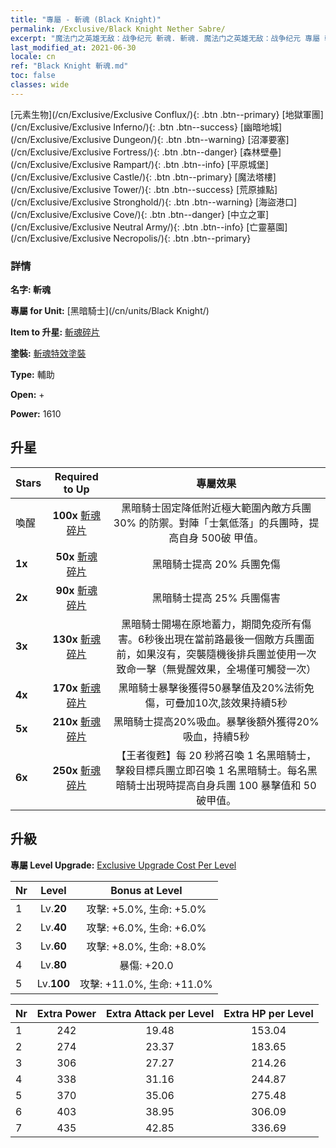 ```yaml
---
title: "專屬 - 斬魂 (Black Knight)"
permalink: /Exclusive/Black Knight Nether Sabre/
excerpt: "魔法门之英雄无敌：战争纪元 斬魂. 斬魂. 魔法门之英雄无敌：战争纪元 專屬 斬魂. 黑暗騎士 專屬."
last_modified_at: 2021-06-30
locale: cn
ref: "Black Knight 斬魂.md"
toc: false
classes: wide
---
```

 [元素生物](/cn/Exclusive/Exclusive Conflux/){: .btn .btn--primary} [地獄軍團](/cn/Exclusive/Exclusive Inferno/){: .btn .btn--success} [幽暗地城](/cn/Exclusive/Exclusive Dungeon/){: .btn .btn--warning} [沼澤要塞](/cn/Exclusive/Exclusive Fortress/){: .btn .btn--danger} [森林壁壘](/cn/Exclusive/Exclusive Rampart/){: .btn .btn--info} [平原城堡](/cn/Exclusive/Exclusive Castle/){: .btn .btn--primary} [魔法塔樓](/cn/Exclusive/Exclusive Tower/){: .btn .btn--success} [荒原據點](/cn/Exclusive/Exclusive Stronghold/){: .btn .btn--warning} [海盜港口](/cn/Exclusive/Exclusive Cove/){: .btn .btn--danger} [中立之軍](/cn/Exclusive/Exclusive Neutral Army/){: .btn .btn--info} [亡靈墓園](/cn/Exclusive/Exclusive Necropolis/){: .btn .btn--primary} 

### 詳情
 **名字: 斬魂** 

 **專屬 for Unit:** [黑暗騎士](/cn/units/Black Knight/) 

 **Item to 升星:** [斬魂碎片](/cn/Items/con_979/)

 **塗裝:** [斬魂特效塗裝](/cn/Items/con_647/)

 **Type:** 輔助

 **Open:** +

 **Power:** 1610

## 升星

  |     Stars    |  Required to Up | 專屬效果 |
  |:-------------|:---------------:|:---------------:|
  |  喚醒  | **100x** [斬魂碎片](/cn/Items/con_979/) | 黑暗騎士固定降低附近極大範圍內敵方兵團 30% 的防禦。對陣「士氣低落」的兵團時，提高自身 500破 甲值。 |
  | **1x** <i class="fas fa-star"/> | **50x** [斬魂碎片](/cn/Items/con_979/) | 黑暗騎士提高 20% 兵團免傷 |
  | **2x** <i class="fas fa-star"/> | **90x** [斬魂碎片](/cn/Items/con_979/) | 黑暗騎士提高 25% 兵團傷害 |
  | **3x** <i class="fas fa-star"/> | **130x** [斬魂碎片](/cn/Items/con_979/) | 黑暗騎士開場在原地蓄力，期間免疫所有傷害。6秒後出現在當前路最後一個敵方兵團面前，如果沒有，突襲隨機後排兵團並使用一次致命一擊（無覺醒效果，全場僅可觸發一次） |
  | **4x** <i class="fas fa-star"/> | **170x** [斬魂碎片](/cn/Items/con_979/) | 黑暗騎士暴擊後獲得50暴擊值及20%法術免傷，可疊加10次,該效果持續5秒 |
  | **5x** <i class="fas fa-star"/> | **210x** [斬魂碎片](/cn/Items/con_979/) | 黑暗騎士提高20%吸血。暴擊後額外獲得20%吸血，持續5秒 |
  | **6x** <i class="fas fa-star"/> | **250x** [斬魂碎片](/cn/Items/con_979/) | 【王者復甦】每 20 秒將召喚 1 名黑暗騎士，擊殺目標兵團立即召喚 1 名黑暗騎士。每名黑暗騎士出現時提高自身兵團 100 暴擊值和 50 破甲值。 |


## 升級
 **專屬 Level Upgrade:** [Exclusive Upgrade Cost Per Level](/Exclusive/ExclusiveUpgradeCostPerLevel/)

  |  Nr  |   Level  | Bonus at Level |
  |:-----|:--------:|:--------------:|
  | 1 | Lv.**20** | 攻擊: +5.0%, 生命: +5.0% |
  | 2 | Lv.**40** | 攻擊: +6.0%, 生命: +6.0% |
  | 3 | Lv.**60** | 攻擊: +8.0%, 生命: +8.0% |
  | 4 | Lv.**80** | 暴傷: +20.0 |
  | 5 | Lv.**100** | 攻擊: +11.0%, 生命: +11.0% |


  |  Nr  |  Extra Power | Extra Attack per Level | Extra HP per Level |
  |:-----|:--------:|:--------:|:--------:|
  | 1 | 242 | 19.48 | 153.04 |
  | 2 | 274 | 23.37 | 183.65 |
  | 3 | 306 | 27.27 | 214.26 |
  | 4 | 338 | 31.16 | 244.87 |
  | 5 | 370 | 35.06 | 275.48 |
  | 6 | 403 | 38.95 | 306.09 |
  | 7 | 435 | 42.85 | 336.69 |



